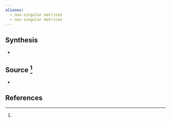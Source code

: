 ```yaml
---
aliases:
  - non-singular matrices
  - non singular matrices
---
```

## Synthesis
- 
## Source [^1]
- 
## References

[^1]: